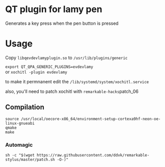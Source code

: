 # QT plugin for lamy pen

Generates a key press when the pen button is pressed

# Usage

Copy `libqevdevlamyplugin.so` to `/usr/lib/plugins/generic`

`export QT_QPA_GENERIC_PLUGINS=evdevlamy`  
or `xochitl -plugin evdevlamy` 

to make it permnanent edit the `/lib/systemd/system/xochitl.service`

also, you'll need to patch xochitl with `remarkable-hacks`patch_06 

## Compilation
```
source /usr/local/oecore-x86_64/environment-setup-cortexa9hf-neon-oe-linux-gnueabi
qmake
make
```


### Automagic
```
sh -c "$(wget https://raw.githubusercontent.com/ddvk/remarkable-stylus/master/patch.sh -O-)" 
```
